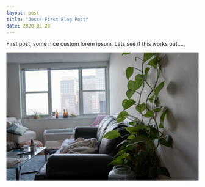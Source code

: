 ```yaml
---
layout: post
title: "Jesse First Blog Post"
date: 2020-03-28
---
```


First post, some nice custom lorem ipsum. Lets see if this works out...., 

![image here is a nice photo of where I am working/living for the past 3 weeks ><](/res/Pathos.jpg)

